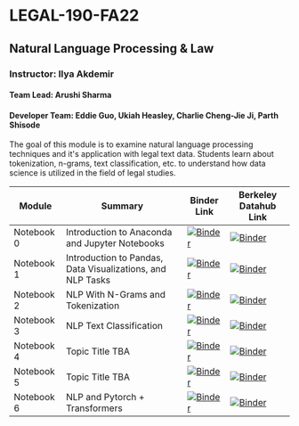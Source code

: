 # LEGAL-190-FA22

## Natural Language Processing & Law
### Instructor: Ilya Akdemir
#### Team Lead: Arushi Sharma
#### Developer Team: Eddie Guo, Ukiah Heasley, Charlie Cheng-Jie Ji, Parth Shisode

The goal of this module is to examine natural language processing techniques and it's application with legal text data. Students learn about tokenization, n-grams, text classification, etc. to understand how data science is utilized in the field of legal studies.

| Module         | Summary                                       | Binder Link          |Berkeley Datahub Link           |
|---------------|-----------------------------------------------|----------------------|--------------------------------|
| Notebook 0     | Introduction to Anaconda and Jupyter Notebooks    | [![Binder](https://mybinder.org/badge.svg)]() | [![Binder](https://img.shields.io/badge/Launch-UCB%20Datahub-blue.svg)]() |
| Notebook 1    | Introduction to Pandas, Data Visualizations, and NLP Tasks                 | [![Binder](https://mybinder.org/badge.svg)]() | [![Binder](https://img.shields.io/badge/Launch-UCB%20Datahub-blue.svg)]() |
| Notebook 2     | NLP With N-Grams and Tokenization                     | [![Binder](https://mybinder.org/badge.svg)]() | [![Binder](https://img.shields.io/badge/Launch-UCB%20Datahub-blue.svg)]() |
| Notebook 3     | NLP Text Classification                    | [![Binder](https://mybinder.org/badge.svg)]() | [![Binder](https://img.shields.io/badge/Launch-UCB%20Datahub-blue.svg)]() |
| Notebook 4     | Topic Title TBA                    | [![Binder](https://mybinder.org/badge.svg)]() | [![Binder](https://img.shields.io/badge/Launch-UCB%20Datahub-blue.svg)]() |
| Notebook 5     | Topic Title TBA                     | [![Binder](https://mybinder.org/badge.svg)]() | [![Binder](https://img.shields.io/badge/Launch-UCB%20Datahub-blue.svg)]() |
| Notebook 6     | NLP and Pytorch + Transformers                    | [![Binder](https://mybinder.org/badge.svg)]() | [![Binder](https://img.shields.io/badge/Launch-UCB%20Datahub-blue.svg)]() |
